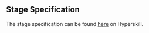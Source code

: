 ## Stage Specification

The stage specification can be found [here](https://hyperskill.org/projects/163/stages/844/implement) on Hyperskill.